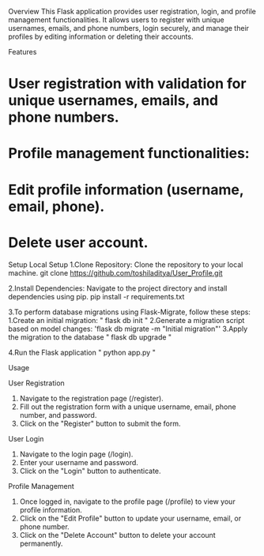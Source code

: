 Overview
This Flask application provides user registration, login, and profile management functionalities. It allows users to register with unique usernames, emails, and phone numbers, login securely, and manage their profiles by editing information or deleting their accounts.

Features
#    User registration with validation for unique usernames, emails, and phone numbers.
#    Profile management functionalities:
#    Edit profile information (username, email, phone).
#    Delete user account.

Setup
Local Setup
1.Clone Repository: Clone the repository to your local machine.
  git clone https://github.com/toshiladitya/User_Profile.git

2.Install Dependencies: Navigate to the project directory and install dependencies using pip.
  pip install -r requirements.txt

3.To perform database migrations using Flask-Migrate, follow these steps:
   1.Create an initial migration:
     " flask db init "
   2.Generate a migration script based on model changes:
     'flask db migrate -m "Initial migration"'
   3.Apply the migration to the database
     " flask db upgrade "
     
4.Run the Flask application
 " python app.py "


Usage

User Registration

1. Navigate to the registration page (/register).
2. Fill out the registration form with a unique username, email, phone number, and password.
3. Click on the "Register" button to submit the form.


User Login

1. Navigate to the login page (/login).
2. Enter your username and password.
3. Click on the "Login" button to authenticate.


Profile Management

1. Once logged in, navigate to the profile page (/profile) to view your profile information.
2. Click on the "Edit Profile" button to update your username, email, or phone number.
3. Click on the "Delete Account" button to delete your account permanently.
